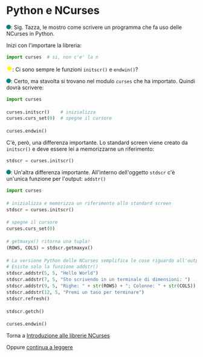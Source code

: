 # Python e NCurses

![](../../images/people/tess.png): Sig. Tazza, le mostro come scrivere
un programma che fa uso delle NCurses in Python.

Inizi con l'importare la libreria:

```py
import curses  # si, non c'e' la n
```

![](../../images/people/tazza.png): Ci sono sempre le funzioni `initscr()` e
`endwin()`?

![](../../images/people/tess.png): Certo, ma stavolta si trovano nel modulo
`curses` che ha importato. Quindi dovrà scrivere:

```py
import curses

curses.initscr()    # inizializza
curses.curs_set(0)  # spegne il cursore

curses.endwin()
```

C'è, però, una differenza importante. Lo standard screen viene creato
da `initscr()` e deve essere lei a memorizzarne un riferimento:

```py
stdscr = curses.initscr()
```

![](../../images/people/tess.png): Un'altra differenza importante.
All'interno dell'oggetto `stdscr` c'è un'unica funzione per l'output: `addstr()`

```py
import curses

# inizializza e memorizza un riferimento allo standard screen
stdscr = curses.initscr()

# spegne il cursore
curses.curs_set(0)

# getmaxyx() ritorna una tupla!
(ROWS, COLS) = stdscr.getmaxyx()

# La versione Python delle NCurses semplifica le cose riguardo all'output.
# Esiste solo la funzione addstr()
stdscr.addstr(5, 5, "Hello World")
stdscr.addstr(7, 5, "Sto scrivendo in un terminale di dimensioni: ")
stdscr.addstr(9, 5, "Righe: " + str(ROWS) + "; Colonne: " + str(COLS))
stdscr.addstr(12, 5, "Premi un taso per terminare")
stdscr.refresh()

stdscr.getch()

curses.endwin()
```

Torna a [Introduzione alle librerie NCurses](../summary.md)

Oppure [continua a leggere](esercizi.md)

